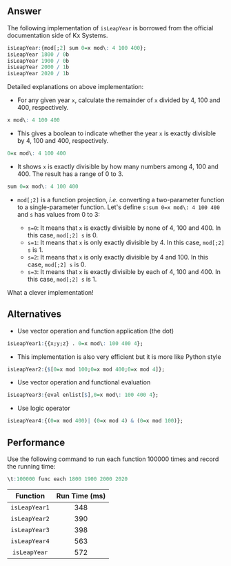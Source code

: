 ## Answer
The following implementation of ``isLeapYear`` is borrowed from the official documentation side of Kx Systems.

```q
isLeapYear:{mod[;2] sum 0=x mod\: 4 100 400};
isLeapYear 1800 / 0b
isLeapYear 1900 / 0b
isLeapYear 2000 / 1b
isLeapYear 2020 / 1b
```

Detailed explanations on above implementation:

- For any given year ``x``, calculate the remainder of ``x`` divided by 4, 100 and 400, respectively.
```q
x mod\: 4 100 400
```
- This gives a boolean to indicate whether the year ``x`` is exactly divisible by 4, 100 and 400, respectively.
```q
0=x mod\: 4 100 400
```
- It shows ``x`` is exactly divisible by how many numbers among 4, 100 and 400. The result has a range of 0 to 3.
```q
sum 0=x mod\: 4 100 400
```
- ``mod[;2]`` is a function projection, *i.e.* converting a two-parameter function to a single-parameter function. Let's define ``s:sum 0=x mod\: 4 100 400`` and ``s`` has values from 0 to 3:

    * ``s=0``: It means that ``x`` is exactly divisible by none of 4, 100 and 400. In this case, ``mod[;2] s`` is 0.
    * ``s=1``: It means that ``x`` is only exactly divisible by 4. In this case, ``mod[;2] s`` is 1.
    * ``s=2``: It means that ``x`` is only exactly divisible by 4 and 100. In this case, ``mod[;2] s`` is 0.
    * ``s=3``: It means that ``x`` is exactly divisible by each of 4, 100 and 400. In this case, ``mod[;2] s`` is 1.

What a clever implementation!


## Alternatives
- Use vector operation and function application (the dot)
```q
isLeapYear1:{{x;y;z} . 0=x mod\: 100 400 4};
```

- This implementation is also very efficient but it is more like Python style
```q
isLeapYear2:{$[0=x mod 100;0=x mod 400;0=x mod 4]};
```

- Use vector operation and functional evaluation
```q
isLeapYear3:{eval enlist[$],0=x mod\: 100 400 4};
```

- Use logic operator
```q
isLeapYear4:{(0=x mod 400)| (0=x mod 4) & (0=x mod 100)};
```

## Performance

Use the following command to run each function 100000 times and record the running time:

```q
\t:100000 func each 1800 1900 2000 2020
```

|    Function     | Run Time (ms) |
|:---------------:|:-------------:|
| ``isLeapYear1`` |      348      |
| ``isLeapYear2`` |      390      |
| ``isLeapYear3`` |      398      |
| ``isLeapYear4`` |      563      |
| ``isLeapYear``  |      572      |
